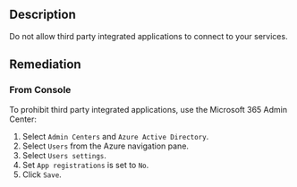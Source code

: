 ## Description

Do not allow third party integrated applications to connect to your services.

## Remediation

### From Console

To prohibit third party integrated applications, use the Microsoft 365 Admin Center:

1. Select `Admin Centers` and `Azure Active Directory`.
2. Select `Users` from the Azure navigation pane.
3. Select `Users settings`.
4. Set `App registrations` is set to `No`.
5. Click `Save`.
